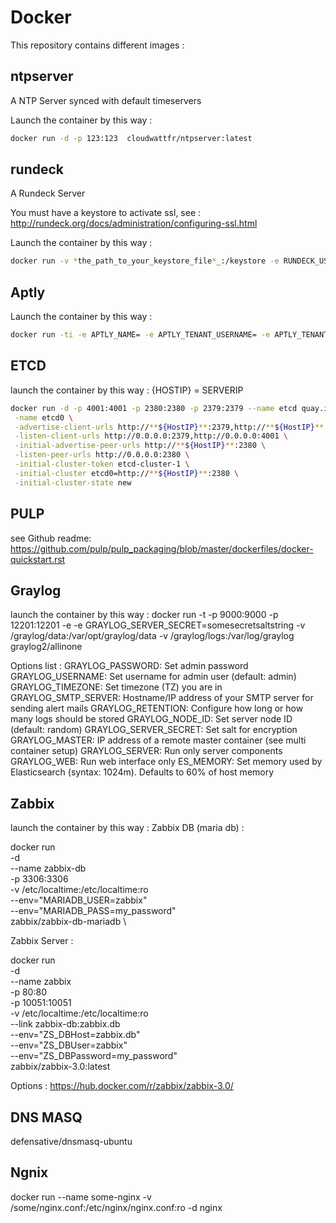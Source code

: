 # Docker

This repository contains different images :

## ntpserver

A NTP Server synced with default timeservers

Launch the container by this way : 
~~~ bash 
docker run -d -p 123:123  cloudwattfr/ntpserver:latest 
~~~

## rundeck

A Rundeck Server

You must have a keystore to activate ssl, see : http://rundeck.org/docs/administration/configuring-ssl.html

Launch the container by this way : 
~~~ bash
docker run -v *the_path_to_your_keystore_file*_:/keystore -e RUNDECK_USERS_ADMIN=*the_admin_password* -e RUNDECK_USERS_TOTO=*toto_user_password* -e RUNDECK_BASEURI=*the_base_uri* -e RUNDECK_SSL_KEYSTORE_FILE=/keystore -e RUNDECK_SSL_KEYSTORE_PASSWORD=*the_keystore_password* -d -p 4443:4443 cloudwattfr/rundeck:latest
~~~

## Aptly

Launch the container by this way : 
~~~ bash
docker run -ti -e APTLY_NAME= -e APTLY_TENANT_USERNAME= -e APTLY_TENANT_PASSWORD= -e APTLY_AUTHURL= -e APTLY_TENANT_NAME= -e APTLY_TENANT_ID= cloudwattfr/aptly:latest
~~~

## ETCD

launch the container by this way : {HOSTIP} = SERVERIP

~~~ bash 
docker run -d -p 4001:4001 -p 2380:2380 -p 2379:2379 --name etcd quay.io/coreos/etcd:v2.0.3 \
 -name etcd0 \
 -advertise-client-urls http://**${HostIP}**:2379,http://**${HostIP}**:4001 \
 -listen-client-urls http://0.0.0.0:2379,http://0.0.0.0:4001 \
 -initial-advertise-peer-urls http://**${HostIP}**:2380 \
 -listen-peer-urls http://0.0.0.0:2380 \
 -initial-cluster-token etcd-cluster-1 \
 -initial-cluster etcd0=http://**${HostIP}**:2380 \
 -initial-cluster-state new
~~~

## PULP
see Github readme:
https://github.com/pulp/pulp_packaging/blob/master/dockerfiles/docker-quickstart.rst

## Graylog 

launch the container by this way : docker run -t -p 9000:9000 -p 12201:12201 -e  -e GRAYLOG_SERVER_SECRET=somesecretsaltstring -v /graylog/data:/var/opt/graylog/data -v /graylog/logs:/var/log/graylog graylog2/allinone

Options list :
GRAYLOG_PASSWORD: Set admin password
GRAYLOG_USERNAME: Set username for admin user (default: admin)
GRAYLOG_TIMEZONE: Set timezone (TZ) you are in
GRAYLOG_SMTP_SERVER: Hostname/IP address of your SMTP server for sending alert mails
GRAYLOG_RETENTION: Configure how long or how many logs should be stored
GRAYLOG_NODE_ID: Set server node ID (default: random)
GRAYLOG_SERVER_SECRET: Set salt for encryption
GRAYLOG_MASTER: IP address of a remote master container (see multi container setup)
GRAYLOG_SERVER: Run only server components
GRAYLOG_WEB: Run web interface only
ES_MEMORY: Set memory used by Elasticsearch (syntax: 1024m). Defaults to 60% of host memory


## Zabbix 

launch the container by this way : 
Zabbix DB (maria db) : 

docker run \
    -d \
    --name zabbix-db \
    -p 3306:3306 \
    -v /etc/localtime:/etc/localtime:ro \
    --env="MARIADB_USER=zabbix" \
    --env="MARIADB_PASS=my_password" \
    zabbix/zabbix-db-mariadb \
   
    
Zabbix Server : 

docker run \
    -d \
    --name zabbix \
    -p 80:80 \
    -p 10051:10051 \
    -v /etc/localtime:/etc/localtime:ro \
    --link zabbix-db:zabbix.db \
    --env="ZS_DBHost=zabbix.db" \
    --env="ZS_DBUser=zabbix" \
    --env="ZS_DBPassword=my_password" \
    zabbix/zabbix-3.0:latest
    
Options : https://hub.docker.com/r/zabbix/zabbix-3.0/

## DNS MASQ
    
defensative/dnsmasq-ubuntu

## Ngnix 

 docker run --name some-nginx -v /some/nginx.conf:/etc/nginx/nginx.conf:ro -d nginx
